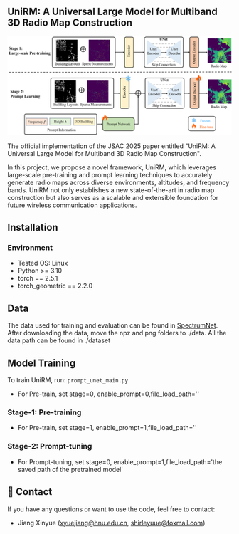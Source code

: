 ## UniRM: A Universal Large Model for Multiband 3D Radio Map Construction

![model framework](Figs/network_overview.png "Model Architecture")

The official implementation of the JSAC 2025 paper entitled "UniRM: A Universal Large Model for Multiband 3D Radio Map Construction". 

In this project, we propose a novel framework, UniRM, which leverages large-scale pre-training and prompt learning techniques to accurately generate radio maps across diverse environments, altitudes, and frequency bands. UniRM not only establishes a new state-of-the-art in radio map construction but also serves as a scalable and extensible foundation for future wireless communication applications.
## Installation
### Environment
- Tested OS: Linux
- Python >= 3.10
- torch == 2.5.1
- torch_geometric == 2.2.0


## Data
The data used for training and evaluation can be found in [SpectrumNet](https://spectrum-net.github.io/).
After downloading the data, move the npz and png folders to ./data.
All the data path can be found in ./dataset


## Model Training

To train UniRM, run: ``prompt_unet_main.py``
- For Pre-train, set stage=0, enable_prompt=0,file_load_path=''

  
### Stage-1: Pre-training
- For Pre-train, set stage=1, enable_prompt=1,file_load_path=''

### Stage-2: Prompt-tuning
- For Prompt-tuning, set stage=0, enable_prompt=1,file_load_path='the saved path of the pretrained model'

## 📧 Contact

If you have any questions or want to use the code, feel free to contact:
* Jiang Xinyue (xyuejiang@hnu.edu.cn, shirleyuue@foxmail.com)
